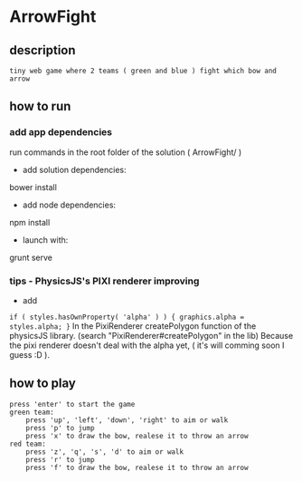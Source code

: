 ArrowFight
==========

description
-----------

	tiny web game where 2 teams ( green and blue ) fight which bow and arrow

how to run
----------

### add app dependencies
run commands in the root folder of the solution ( ArrowFight/ )

* add solution dependencies:

bower install

* add node dependencies:

npm install

* launch with:

grunt serve

### tips - PhysicsJS's PIXI renderer improving

* add

`if ( styles.hasOwnProperty( 'alpha' ) )
{
	graphics.alpha = styles.alpha;
}`
In the PixiRenderer createPolygon function of the physicsJS library. (search "PixiRenderer#createPolygon" in the lib) Because the pixi renderer doesn't deal with the alpha yet, ( it's will comming soon I guess :D ).

how to play
-----------

	press 'enter' to start the game
	green team:
		press 'up', 'left', 'down', 'right' to aim or walk
		press 'p' to jump
		press 'x' to draw the bow, realese it to throw an arrow
	red team:
		press 'z', 'q', 's', 'd' to aim or walk
		press 'r' to jump
		press 'f' to draw the bow, realese it to throw an arrow
